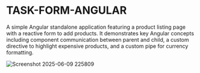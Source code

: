 # TASK-FORM-ANGULAR
A simple Angular standalone application featuring a product listing page with a reactive form to add products. It demonstrates key Angular concepts including component communication between parent and child, a custom directive to highlight expensive products, and a custom pipe for currency formatting. 

![Screenshot 2025-06-09 225809](https://github.com/user-attachments/assets/4727d1f6-8932-49cd-8e5b-b8bec6847496)
